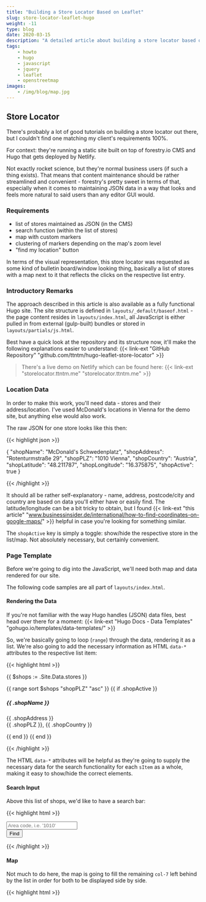 ```yaml
---
title: "Building a Store Locator Based on Leaflet"
slug: store-locator-leaflet-hugo
weight: -11
type: blog
date: 2020-03-15
description: "A detailed article about building a store locator based on Leaflet into a static site generated by Hugo."
tags:
    - howto
    - hugo
    - javascript
    - jquery
    - leaflet
    - openstreetmap
images:
    - /img/blog/map.jpg
---
```


## Store Locator

There's probably a lot of good tutorials on building a store locator out there, but I couldn't find one matching my client's requirements 100%.

For context: they're running a static site built on top of forestry.io CMS and Hugo that gets deployed by Netlify.

Not exactly rocket science, but they're normal business users (if such a thing exists). That means that content maintenance should be rather streamlined and convenient - forestry's pretty sweet in terms of that, especially when it comes to maintaining JSON data in a way that looks and feels more natural to said users than any editor GUI would.

### Requirements

- list of stores maintained as JSON (in the CMS)
- search function (within the list of stores)
- map with custom markers
- clustering of markers depending on the map's zoom level
- "find my location" button

In terms of the visual representation, this store locator was requested as some kind of bulletin board/window looking thing, basically a list of stores with a map next to it that reflects the clicks on the respective list entry.

### Introductory Remarks

The approach described in this article is also available as a fully functional Hugo site. The site structure is defined in `layouts/_default/baseof.html` - the page content resides in `layouts/index.html`, all JavaScript is either pulled in from external (gulp-built) bundles or stored in `layouts/partials/js.html`.

Best have a quick look at the repository and its structure now, it'll make the following explanations easier to understand: {{< link-ext "GitHub Repository" "github.com/ttntm/hugo-leaflet-store-locator" >}}

> There's a live demo on Netlify which can be found here: {{< link-ext "storelocator.ttntm.me" "storelocator.ttntm.me" >}}

### Location Data

In order to make this work, you'll need data - stores and their address/location. I've used McDonald's locations in Vienna for the demo site, but anything else would also work.

The raw JSON for one store looks like this then:

{{< highlight json >}}

{
    "shopName": "McDonald's Schwedenplatz",
    "shopAddress": "Rotenturmstraße 29",
    "shopPLZ": "1010 Vienna",
    "shopCountry": "Austria",
    "shopLatitude": "48.211787",
    "shopLongitude": "16.375875",
    "shopActive": true
}

{{< /highlight >}}

It should all be rather self-explanatory - name, address, postcode/city and country are based on data you'll either have or easily find. The latitude/longitude can be a bit tricky to obtain, but I found {{< link-ext "this article" "www.businessinsider.de/international/how-to-find-coordinates-on-google-maps/" >}} helpful in case you're looking for something similar.

The `shopActive` key is simply a toggle: show/hide the respective store in the list/map. Not absolutely necessary, but certainly convenient.

### Page Template

Before we're going to dig into the JavaScript, we'll need both map and data rendered for our site.

The following code samples are all part of `layouts/index.html`.

#### Rendering the Data

If you're not familiar with the way Hugo handles (JSON) data files, best head over there for a moment: {{< link-ext "Hugo Docs - Data Templates" "gohugo.io/templates/data-templates/" >}}

So, we're basically going to loop (`range`) through the data, rendering it as a list. We're also going to add the necessary information as HTML `data-*` attributes to the respective list item:

{{< highlight html >}}

{{ $shops := .Site.Data.stores }}
<div class="shop-container d-flex flex-column flex-nowrap align-content-start px-md-0">
{{ range sort $shops "shopPLZ" "asc" }}
    {{ if .shopActive }}
        <div class="sItem flex-grow-0 px-0 py-2 p-md-2" data-name="{{ .shopName }}" data-add="{{ .shopAddress }}" data-plz="{{ .shopPLZ }}" data-cty="{{ .shopCountry }}" data-lat="{{ .shopLatitude }}" data-lon="{{ .shopLongitude }}">
            <div class="sItem--offline rounded-lg shadow-sm px-3 py-2">
                <h5 class="h6 mb-0">{{ .shopName }}</h5>
                <p class="small mt-1 mb-0">{{ .shopAddress }}<br>{{ .shopPLZ }}, {{ .shopCountry }}</p>
            </div>
        </div>
    {{ end }}
{{ end }}
</div>

{{< /highlight >}}

The HTML `data-*` attributes will be helpful as they're going to supply the necessary data for the search functionality for each `sItem` as a whole, making it easy to show/hide the correct elements.

#### Search Input

Above this list of shops, we'd like to have a search bar:

{{< highlight html >}}

<div class="p-4">
    <div class="input-group shadow-sm mt-3">
        <input class="form-control border-0" type="text" id="storefinder" onkeyup="findStore();" placeholder="Area code, i.e. '1010'">
        <div class="input-group-append">
            <button class="btn btn-secondary bg-white text-secondary border-0 py-0" type="submit">Find</button>
        </div>
    </div>
    <p id="result" class="small text-center mt-3 mb-0"></p>
</div>

{{< /highlight >}}

#### Map

Not much to do here, the map is going to fill the remaining `col-7` left behind by the list in order for both to be displayed side by side.

{{< highlight html >}}

<div class="col-12 col-md-7 col-lg-8 map-container order-1 order-md-2 px-0">
    <div id="map" style="width:100%;height:100%;"></div>
</div>

{{< /highlight >}}

### JavaScript

Now that we have our content rendered, it's time to have a look at the actual functionality:

- creating the map
- clustering
- search
- navigating based on search results, i.e. finding the marker that belongs to the clicked store
- reset function

All code samples listed here can be found in `layouts/partials/js.html` unless stated otherwise.

#### Prerequisites

We have some dependencies (other than Bootstrap 4/jQuery) that we have to keep in mind. They're all included in the `src` folder of the repository, so you don't have to go looking unless you want to change something.

- Leaflet 1.2.0
- Leaflet.markercluster 1.4.1: {{< link-ext "GitHub" "github.com/Leaflet/Leaflet.markercluster">}}
- leaflet-locatecontrol 0.70: {{< link-ext "GitHub" "github.com/domoritz/leaflet-locatecontrol">}}

#### Creating the Map

First off, we're going to need some definitions:

{{< highlight js >}}

const items = $('.sItem'); // all shops in the list
const item = $('.sItem--offline'); // each shop
const startZoom = 11; //Define zoom level - 13 = default | 19 = max
const startLat = 48.208726;
const startLon = 16.372644;

{{< /highlight >}}

Now we'll create the map and add OpenStreetMap tiles:

{{< highlight js >}}

var mymap = L.map('map', {scrollWheelZoom: false}).setView([startLat, startLon], startZoom);
// Add tiles
L.tileLayer('https://{s}.tile.openstreetmap.org/{z}/{x}/{y}.png', {
    attribution: '&copy; <a href="https://www.openstreetmap.org/copyright" target="_blank" rel="noopener">OpenStreetMap</a> contributors | <a href="javascript:resetMap();">Reset map</a>'
}).addTo(mymap);

{{< /highlight >}}

Take note of the `scrollWheelZoom: false` option. It makes sure that the mouse wheel doesn't get hijacked by the map and instead changes the map's behavior in a way that makes it necessary to click into it in order to enable mouse wheel zoom:

{{< highlight js >}}

// zoom options enable/disable
mymap.on('click', () => { mymap.scrollWheelZoom.enable();});
mymap.on('mouseout', () => { mymap.scrollWheelZoom.disable();});

{{< /highlight >}}

Also note the `resetMap()` function packed into the bottom right attribution area of the map. It's a simple function that resets the map and the store search, we'll have a look at it further down below.

We'll also add the "find me" button from `leaflet-locatecontrol` to the map:

{{< highlight js >}}

// add GPS find me button
L.control.locate().addTo(mymap);

{{< /highlight >}}

Originally, `leaflet-locatecontrol` uses Font Awesome which was not suitable for my client. I changed that to a normal Unicode "pin" character in CSS and updated the script accordingly.

{{< highlight css >}}

.gps-marker::after {
    content: "📍";
}

{{< /highlight >}}

#### Markers and Clustering

Based on our list of stores, we're going to create a marker for each one of them with a `for` loop. These markers then get added to a Leaflet layer group as required for `Leaflet.markercluster`.

{{< highlight js >}}

// create marker cluster layer
var markers = L.markerClusterGroup();

// iterate stores, add markers to map
for(let i = 0; i < items.length; i++) {
    let iLat = items[i].getAttribute('data-lat');
    let iLon = items[i].getAttribute('data-lon');

    if(!isEmpty(iLat) | !isEmpty(iLon)) {
        // get popup info
        let name = items[i].getAttribute('data-name');
        let ad = items[i].getAttribute('data-add');
        let plz = items[i].getAttribute('data-plz');
        // create marker with associated popup
        markers.addLayer(L.marker([iLat,iLon],{key:iLat+'__'+iLon}).bindPopup("<b>" + name + "</b>" + "<br>" + ad + ", " + plz)); // marker added to cluster layer
        // we use an ID made up of iLat and iLon here, so we can find the marker again later
    }
}

// add clustered markers to map
mymap.addLayer(markers);

{{< /highlight >}}

Just like the comment in the code above mentions, there's an option `key`, essentially an ID made up of Latitude and Longitude. We're going to need that for finding the correct marker when handling the clicks for the stores in the list.

#### Search Function

As mentioned above, the list of stores should have a search function. We added the respective input above the list of stores in the template, the following `findStore()` is going to provide the necessary functionality.

{{< highlight js >}}

function findStore() {
    const searchInput = $('#storefinder');
    const hidden = 'sItem--hidden';
    const result = $('#result');

    let filter = searchInput.val().toUpperCase();
    let count = 0; // reset on each function call

    for (let i = 0; i < items.length; i++) {
        let plz = items[i].getAttribute('data-plz').toUpperCase();
        let cty = items[i].getAttribute('data-cty').toUpperCase();
        if (plz.toUpperCase().indexOf(filter) > -1) { // check PLZ
            items[i].classList.remove(hidden);
            count = count + 1;
        } else if (cty.toUpperCase().indexOf(filter) > -1) { // PLZ not found, check country
            items[i].classList.remove(hidden);
            count = count + 1;
        } else { // nothing found
            items[i].classList.add(hidden);
        }
    }
    result.html(count + ' Shops - <a href="javascript:clearSearch();">Reset</a>'); // print the seartch result
}

{{< /highlight >}}

This function takes the search input, converts it with `toUpperCase()` and checks against the HTML `data-*` attributes of the stores in the list. Matches remain shown, everything else gets hidden.

#### Handle Store Clicks for the Map

Once a search result is clicked, the map should navigate to the marker that belongs to the clicked store and open its popup.

In order to achieve that, we're going to loop through all the markers currently on the map (and in the `markerClusterGroup`), trying to find a match based on the previously generated ID (made up of the store's Lat and Lon):

{{< highlight js >}}

// handle item clicks
item.click(function(){
    let ct = $(this);
    let pt = ct.parent(); // the data-* attributes are with the parent <div>
    let pLat = pt.attr('data-lat');
    let pLon = pt.attr('data-lon');
    let id = pLat + '__' + pLon;

    if(!isEmpty(pLat) | !isEmpty(pLon)) {
        // find the correct marker
        markers.eachLayer(function(layer) {
            if(layer.options.key === id) {
                mymap.setView([pLat,pLon], 19); // move to the selected item and zoom in
                layer.openPopup()
            }
        });
    }
});

{{< /highlight >}}

Each marker we previously added to `markerClusterGroup` (Leaflet `layer group`) is considered a separate `layer` in terms of Leaflet. That's why `eachLayer()` is used here, checking each layer for its `key` and trying to find a match for the clicked store's ID.

#### Reset

We've got 2 reset functions - one for the search and another one for the map:

{{< highlight js >}}

// reset map
function resetMap() {
    mymap.closePopup();
    mymap.setView([startLat, startLon], startZoom);
}

// clear search
function clearSearch() {
    document.getElementById('storefinder').value = '';
    findStore();
    resetMap();
}

{{< /highlight >}}

`clearSearch()` first performs an "empty" search, thus clearing all the hidden items. Don't know if that's faster/more efficient than another loop through all items, but it's certainly less lines.

Not much else to say here, basically just another convenience feature.

### Demo

> As mentioned above, there's a live demo on Netlify. It can be found here: {{< link-ext "storelocator.ttntm.me" "storelocator.ttntm.me" >}}

The {{< link-ext "GitHub Repository" "github.com/ttntm/hugo-leaflet-store-locator" >}} requires Hugo to build/run the site; after cloning/downloading it, you can either `hugo server` or `npm run start` in order to view the site on `http://localhost:1313`.

All necessary information regarding Hugo installation can be found here: {{< link-ext "Hugo Docs - Install Hugo" "gohugo.io/getting-started/installing/" >}}

### Conclusion

Building this store locator was fun and so was building a demo and writing this up.

Another article on the subject that was of some help can be found here: {{< link-ext "getbounds.com/blog/leaflet-store-locator/" "www.getbounds.com/blog/leafet-store-locator/" >}}

I hope it helps someone, I spent quite some time reading Leaflet's documentation and researching on the internet to build this. Just leave a comment below, feedback appreciated.